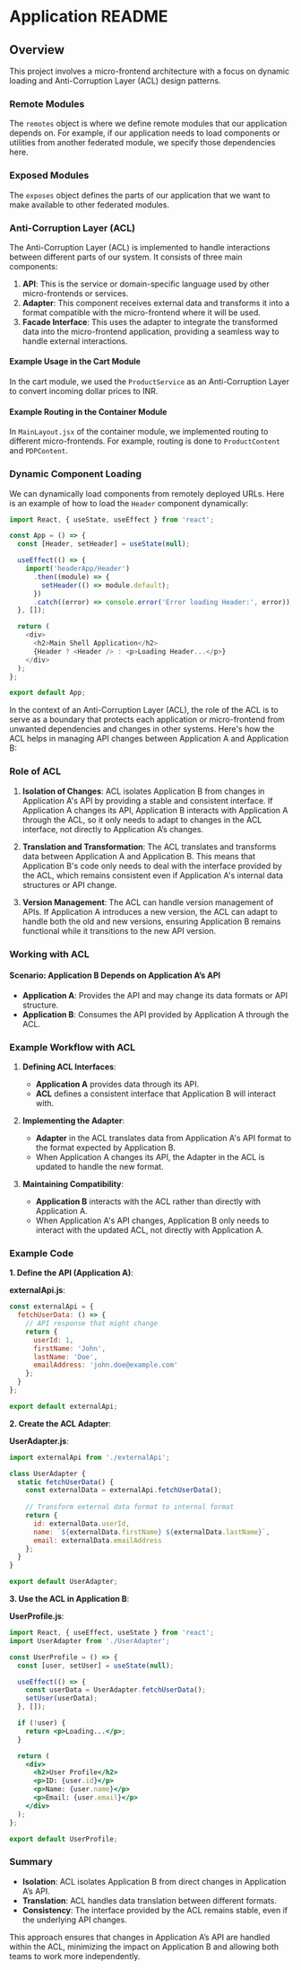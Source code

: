 # Application README

## Overview

This project involves a micro-frontend architecture with a focus on dynamic loading and Anti-Corruption Layer (ACL) design patterns.

### Remote Modules

The `remotes` object is where we define remote modules that our application depends on. For example, if our application needs to load components or utilities from another federated module, we specify those dependencies here.

### Exposed Modules

The `exposes` object defines the parts of our application that we want to make available to other federated modules.

### Anti-Corruption Layer (ACL)

The Anti-Corruption Layer (ACL) is implemented to handle interactions between different parts of our system. It consists of three main components:

1. **API**: This is the service or domain-specific language used by other micro-frontends or services.
2. **Adapter**: This component receives external data and transforms it into a format compatible with the micro-frontend where it will be used.
3. **Facade Interface**: This uses the adapter to integrate the transformed data into the micro-frontend application, providing a seamless way to handle external interactions.

#### Example Usage in the Cart Module

In the cart module, we used the `ProductService` as an Anti-Corruption Layer to convert incoming dollar prices to INR.

#### Example Routing in the Container Module

In `MainLayout.jsx` of the container module, we implemented routing to different micro-frontends. For example, routing is done to `ProductContent` and `PDPContent`.

### Dynamic Component Loading

We can dynamically load components from remotely deployed URLs. Here is an example of how to load the `Header` component dynamically:

```javascript
import React, { useState, useEffect } from 'react';

const App = () => {
  const [Header, setHeader] = useState(null);

  useEffect(() => {
    import('headerApp/Header')
      .then((module) => {
        setHeader(() => module.default);
      })
      .catch((error) => console.error('Error loading Header:', error));
  }, []);

  return (
    <div>
      <h2>Main Shell Application</h2>
      {Header ? <Header /> : <p>Loading Header...</p>}
    </div>
  );
};

export default App;
```

In the context of an Anti-Corruption Layer (ACL), the role of the ACL is to serve as a boundary that protects each application or micro-frontend from unwanted dependencies and changes in other systems. Here's how the ACL helps in managing API changes between Application A and Application B:

### Role of ACL

1. **Isolation of Changes**: ACL isolates Application B from changes in Application A's API by providing a stable and consistent interface. If Application A changes its API, Application B interacts with Application A through the ACL, so it only needs to adapt to changes in the ACL interface, not directly to Application A’s changes.

2. **Translation and Transformation**: The ACL translates and transforms data between Application A and Application B. This means that Application B's code only needs to deal with the interface provided by the ACL, which remains consistent even if Application A's internal data structures or API change.

3. **Version Management**: The ACL can handle version management of APIs. If Application A introduces a new version, the ACL can adapt to handle both the old and new versions, ensuring Application B remains functional while it transitions to the new API version.

### Working with ACL

#### Scenario: Application B Depends on Application A’s API

- **Application A**: Provides the API and may change its data formats or API structure.
- **Application B**: Consumes the API provided by Application A through the ACL.

### Example Workflow with ACL

1. **Defining ACL Interfaces**:
   - **Application A** provides data through its API.
   - **ACL** defines a consistent interface that Application B will interact with.

2. **Implementing the Adapter**:
   - **Adapter** in the ACL translates data from Application A's API format to the format expected by Application B.
   - When Application A changes its API, the Adapter in the ACL is updated to handle the new format.

3. **Maintaining Compatibility**:
   - **Application B** interacts with the ACL rather than directly with Application A.
   - When Application A's API changes, Application B only needs to interact with the updated ACL, not directly with Application A.

### Example Code

**1. Define the API (Application A)**:

**externalApi.js**:
```jsx
const externalApi = {
  fetchUserData: () => {
    // API response that might change
    return {
      userId: 1,
      firstName: 'John',
      lastName: 'Doe',
      emailAddress: 'john.doe@example.com'
    };
  }
};

export default externalApi;
```

**2. Create the ACL Adapter**:

**UserAdapter.js**:
```jsx
import externalApi from './externalApi';

class UserAdapter {
  static fetchUserData() {
    const externalData = externalApi.fetchUserData();
    
    // Transform external data format to internal format
    return {
      id: externalData.userId,
      name: `${externalData.firstName} ${externalData.lastName}`,
      email: externalData.emailAddress
    };
  }
}

export default UserAdapter;
```

**3. Use the ACL in Application B**:

**UserProfile.js**:
```jsx
import React, { useEffect, useState } from 'react';
import UserAdapter from './UserAdapter';

const UserProfile = () => {
  const [user, setUser] = useState(null);

  useEffect(() => {
    const userData = UserAdapter.fetchUserData();
    setUser(userData);
  }, []);

  if (!user) {
    return <p>Loading...</p>;
  }

  return (
    <div>
      <h2>User Profile</h2>
      <p>ID: {user.id}</p>
      <p>Name: {user.name}</p>
      <p>Email: {user.email}</p>
    </div>
  );
};

export default UserProfile;
```

### Summary

- **Isolation**: ACL isolates Application B from direct changes in Application A’s API.
- **Translation**: ACL handles data translation between different formats.
- **Consistency**: The interface provided by the ACL remains stable, even if the underlying API changes.

This approach ensures that changes in Application A’s API are handled within the ACL, minimizing the impact on Application B and allowing both teams to work more independently.
